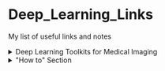 # Deep_Learning_Links
My list of useful links and notes

<details><summary>Deep Learning Toolkits for Medical Imaging</summary>
<p>
1. https://github.com/DLTK/DLTK
2. https://github.com/Kamnitsask/deepmedic
  </p>
  </details>



<details><summary>"How to" Section</summary>
</p>

1. How to create collapsible markdown
   1. https://gist.githubusercontent.com/joyrexus/16041f2426450e73f5df9391f7f7ae5f/raw/f774f242feff6bae4a5be7d6c71aa5df2e3fcb0e/README.md

</p>
</details>



```


```